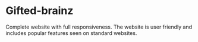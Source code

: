 # Gifted-brainz
Complete website with full responsiveness. The website is user friendly and includes popular features seen on standard websites.
